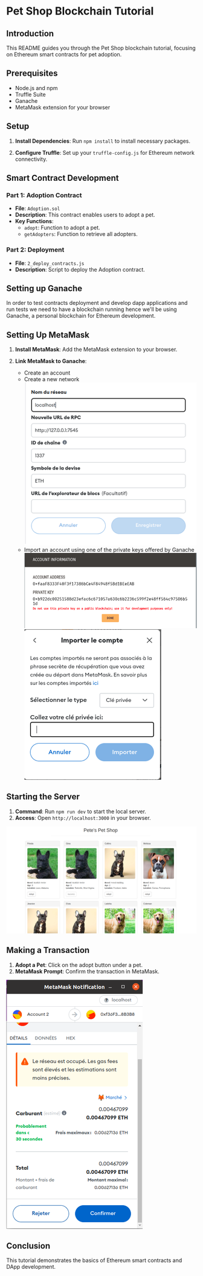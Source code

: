 # Pet Shop Blockchain Tutorial

## Introduction
This README guides you through the Pet Shop blockchain tutorial, focusing on Ethereum smart contracts for pet adoption.

## Prerequisites
- Node.js and npm
- Truffle Suite
- Ganache
- MetaMask extension for your browser

## Setup
1. **Install Dependencies**: Run `npm install` to install necessary packages.

2. **Configure Truffle**: Set up your `truffle-config.js` for Ethereum network connectivity.

## Smart Contract Development
### Part 1: Adoption Contract
- **File**: `Adoption.sol`
- **Description**: This contract enables users to adopt a pet.
- **Key Functions**:
  - `adopt`: Function to adopt a pet.
  - `getAdopters`: Function to retrieve all adopters.

### Part 2: Deployment
- **File**: `2_deploy_contracts.js`
- **Description**: Script to deploy the Adoption contract.

## Setting up Ganache
In order to test contracts deployment and develop dapp applications and run tests we need to have a blockchain running hence we'll be using Ganache, a personal blockchain for Ethereum development.
## Setting Up MetaMask
1. **Install MetaMask**: Add the MetaMask extension to your browser.
2. **Link MetaMask to Ganache**: 

    * Create an account 
    * Create a new network 
    ![Create network](./images/create-network.png)
    * Import an account using one of the private keys offered by Ganache
    ![Ganache Private Key](./images/ganache-private-key.png)
    ![Import Account](./images/import-account.png)

## Starting the Server
1. **Command**: Run `npm run dev` to start the local server.
2. **Access**: Open `http://localhost:3000` in your browser.

![Pet Shop Interface](./images/pet-shop-interface.png) 

## Making a Transaction
1. **Adopt a Pet**: Click on the adopt button under a pet.
2. **MetaMask Prompt**: Confirm the transaction in MetaMask.

![Confirming Adoption](./images/confirming-adoption.png) 


## Conclusion
This tutorial demonstrates the basics of Ethereum smart contracts and DApp development.
